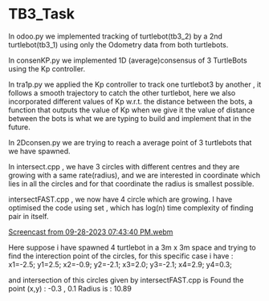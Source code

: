 # TB3_Task

In odoo.py we implemented tracking of turtlebot(tb3_2) by a 2nd turtlebot(tb3_1) using only the Odometry data from both turtlebots.

In consenKP.py we implemented 1D (average)consensus of 3 TurtleBots using the Kp controller.

In tra1p.py we applied the Kp controller to track one turtlebot3 by another , it follows a smooth trajectory to catch the other turtlebot, here we also incorporated different values of Kp w.r.t. the distance between the bots, a function that outputs the value of Kp when we give it the value of distance between the bots is what we are typing to build and implement that in the future.

In 2Dconsen.py we are trying to reach a average point of 3 turtlebots that we have spawned. 


In intersect.cpp , we have 3 circles with different centres and they are growing with a same rate(radius), and we are interested in coordinate which lies in all the circles and for that coordinate the radius is smallest possible.

intersectFAST.cpp , we now have 4 circle which are growing. I have optimised the code using set , which has log(n) time complexity of finding pair in itself.


[Screencast from 09-28-2023 07:43:40 PM.webm](https://github.com/Ruudddiiii/TB3_Task/assets/107204888/dc37f253-b985-4658-a635-9c8a4a01bbd7)

Here suppose i have spawned 4 turtlebot in a 3m x 3m space and trying to find the interection point of the circles, for this specific case i have : 
x1=-2.5;  y1=2.5; x2=-0.9; y2=-2.1; x3=2.0; y3=-2.1; x4=2.9; y4=0.3;

and intersection of this circles given by intersectFAST.cpp is 
Found the point (x,y) : -0.3 , 0.1
Radius is : 10.89
